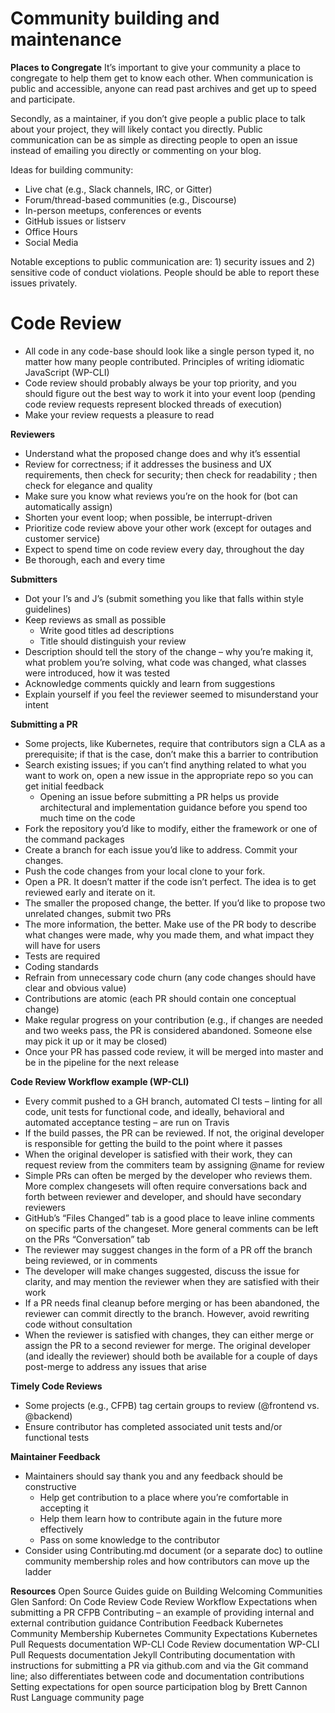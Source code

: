 # Community building and maintenance

**Places to Congregate**
It’s important to give your community a place to congregate to help them get to know each other. When communication is public and accessible, anyone can read past archives and get up to speed and participate. 

Secondly, as a maintainer, if you don’t give people a public place to talk about your project, they will likely contact you directly. Public communication can be as simple as directing people to open an issue instead of emailing you directly or commenting on your blog.

Ideas for building community:

* Live chat (e.g., Slack channels, IRC, or Gitter)
* Forum/thread-based communities (e.g., Discourse)
* In-person meetups, conferences or events
* GitHub issues or listserv
* Office Hours
* Social Media

Notable exceptions to public communication are: 1) security issues and 2) sensitive code of conduct violations. People should be able to report these issues privately. 

# Code Review

* All code in any code-base should look like a single person typed it, no matter how many people contributed. Principles of writing idiomatic JavaScript (WP-CLI)
* Code review should probably always be your top priority, and you should figure out the best way to work it into your event loop (pending code review requests represent blocked threads of execution)
* Make your review requests a pleasure to read

**Reviewers**
* Understand what the proposed change does and why it’s essential
* Review for correctness; if it addresses the business and UX requirements, then check for security; then check for readability ; then check for elegance and quality
* Make sure you know what reviews you’re on the hook for (bot can automatically assign)
* Shorten your event loop; when possible, be interrupt-driven
* Prioritize code review above your other work (except for outages and customer service)
* Expect to spend time on code review every day, throughout the day
* Be thorough, each and every time

**Submitters**
* Dot your I’s and J’s (submit something you like that falls within style guidelines)
* Keep reviews as small as possible
  * Write good titles ad descriptions
  * Title should distinguish your review
* Description should tell the story of the change – why you’re making it, what problem you’re solving, what code was changed, what classes were introduced, how it was tested
* Acknowledge comments quickly and learn from suggestions
* Explain yourself if you feel the reviewer seemed to misunderstand your intent

**Submitting a PR**
* Some projects, like Kubernetes, require that contributors sign a CLA as a prerequisite; if that is the case, don’t make this a barrier to contribution
* Search existing issues; if you can’t find anything related to what you want to work on, open a new issue in the appropriate repo so you can get initial feedback
  * Opening an issue before submitting a PR helps us provide architectural and implementation guidance before you spend too much time on the code
* Fork the repository you’d like to modify, either the framework or one of the command packages
* Create a branch for each issue you’d like to address. Commit your changes.
* Push the code changes from your local clone to your fork.
* Open a PR. It doesn’t matter if the code isn’t perfect. The idea is to get reviewed early and iterate on it.
* The smaller the proposed change, the better. If you’d like to propose two unrelated changes, submit two PRs
* The more information, the better. Make use of the PR body to describe what changes were made, why you made them, and what impact they will have for users
* Tests are required
* Coding standards
* Refrain from unnecessary code churn (any code changes should have clear and obvious value)
* Contributions are atomic (each PR should contain one conceptual change)
* Make regular progress on your contribution (e.g., if changes are needed and two weeks pass, the PR is considered abandoned. Someone else may pick it up or it may be closed)
* Once your PR has passed code review, it will be merged into master and be in the pipeline for the next release

**Code Review Workflow example (WP-CLI)**
* Every commit pushed to a GH branch, automated CI tests – linting for all code, unit tests for functional code, and ideally, behavioral and automated acceptance testing – are run on Travis
* If the build passes, the PR can be reviewed. If not, the original developer is responsible for getting the build to the point where it passes
* When the original developer is satisfied with their work, they can request review from the commiters team by assigning @name for review
* Simple PRs can often be merged by the developer who reviews them. More complex changesets will often require conversations back and forth between reviewer and developer, and should have secondary reviewers
* GitHub’s “Files Changed” tab is a good place to leave inline comments on specific parts of the changeset. More general comments can be left on the PRs “Conversation” tab
* The reviewer may suggest changes in the form of a PR off the branch being reviewed, or in comments
* The developer will make changes suggested, discuss the issue for clarity, and may mention the reviewer when they are satisfied with their work
* If a PR needs final cleanup before merging or has been abandoned, the reviewer can commit directly to the branch. However, avoid rewriting code without consultation
* When the reviewer is satisfied with changes, they can either merge or assign the PR to a second reviewer for merge. The original developer (and ideally the reviewer) should both be available for a couple of days post-merge to address any issues that arise

**Timely Code Reviews**
* Some projects (e.g., CFPB) tag certain groups to review (@frontend vs. @backend)
* Ensure contributor has completed associated unit tests and/or functional tests

**Maintainer Feedback**
* Maintainers should say thank you and any feedback should be constructive
  * Help get contribution to a place where you’re comfortable in accepting it
  * Help them learn how to contribute again in the future more effectively
  * Pass on some knowledge to the contributor
* Consider using Contributing.md document (or a separate doc) to outline community membership roles and how contributors can move up the ladder
    
**Resources**
Open Source Guides guide on Building Welcoming Communities
Glen Sanford: On Code Review
Code Review Workflow
Expectations when submitting a PR
CFPB Contributing – an example of providing internal and external contribution guidance
Contribution Feedback
Kubernetes Community Membership
Kubernetes Community Expectations
Kubernetes Pull Requests documentation
WP-CLI Code Review documentation
WP-CLI Pull Requests documentation
Jekyll Contributing documentation with instructions for submitting a PR via github.com and via the Git command line; also differentiates between code and documentation contributions
Setting expectations for open source participation blog by Brett Cannon
Rust Language community page 
